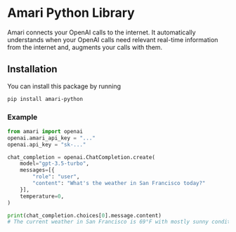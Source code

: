# Amari Python Library

Amari connects your OpenAI calls to the internet. It automatically understands when your OpenAI calls need relevant real-time information from the internet and, augments your calls with them.

## Installation

You can install this package by running

```bash
pip install amari-python
```

### Example

```python
from amari import openai
openai.amari_api_key = "..."
openai.api_key = "sk-..."

chat_completion = openai.ChatCompletion.create(
    model="gpt-3.5-turbo", 
    messages=[{
        "role": "user",
        "content": "What's the weather in San Francisco today?"
    }],
    temperature=0,
)

print(chat_completion.choices[0].message.content)
# The current weather in San Francisco is 69°F with mostly sunny conditions.
```
